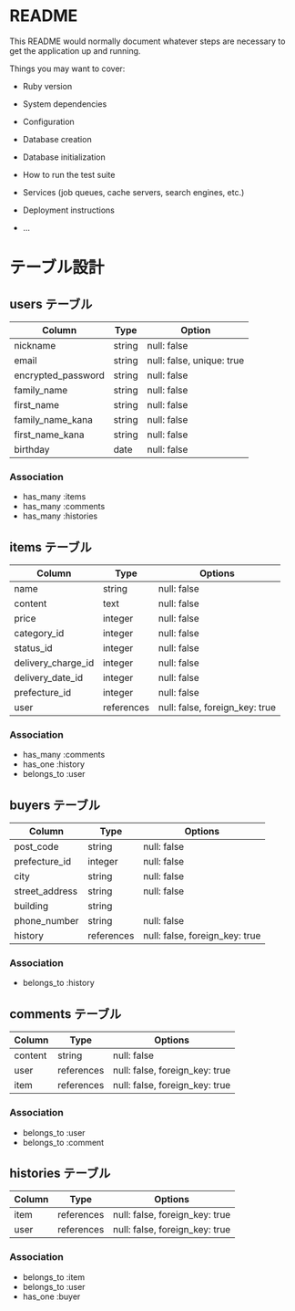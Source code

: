 # README

This README would normally document whatever steps are necessary to get the
application up and running.

Things you may want to cover:

* Ruby version

* System dependencies

* Configuration

* Database creation

* Database initialization

* How to run the test suite

* Services (job queues, cache servers, search engines, etc.)

* Deployment instructions

* ...

# テーブル設計

## users テーブル

| Column              | Type   | Option                  |
| ------------------  | ------ | ---------               |
|nickname             |string  |null: false              |
|email                |string  |null: false, unique: true|
|encrypted_password   |string  |null: false              |
|family_name          |string  |null: false              |
|first_name           |string  |null: false              |
|family_name_kana     |string  |null: false              |
|first_name_kana      |string  |null: false              |
|birthday             |date    |null: false              |
### Association

- has_many :items
- has_many :comments
- has_many :histories


## items テーブル

| Column           | Type       | Options                        |
| ------           | ------     | -----------                    |
|name              | string     | null: false                    |
|content           | text       | null: false                    |
|price             | integer     | null: false                   |
|category_id       | integer    | null: false                    |
|status_id         | integer    | null: false                    |
|delivery_charge_id| integer    | null: false                    |
|delivery_date_id  | integer    | null: false                    |
|prefecture_id     | integer    | null: false                    |
|user              | references | null: false, foreign_key: true |
### Association

- has_many :comments
- has_one :history
- belongs_to :user

## buyers テーブル

| Column       | Type       | Options                        |
| ------       | --------   | ---------------------------    |
|post_code     | string     | null: false                    |
|prefecture_id | integer    | null: false                    |
|city          | string     | null: false                    |
|street_address| string     | null: false                    |
|building      | string     |                                |
|phone_number  | string     | null: false                    |
|history       | references | null: false, foreign_key: true |
### Association

- belongs_to :history



## comments テーブル

| Column  | Type       | Options                        |
| ------- | --------   | ------------------------------ |
|content  | string     | null: false                    |
|user     | references | null: false, foreign_key: true |
|item     | references | null: false, foreign_key: true |
### Association

- belongs_to :user
- belongs_to :comment


## histories テーブル

| Column  | Type       | Options                        |
| ------- | --------   | ------------------------------ |
|item     | references | null: false, foreign_key: true |
|user     | references | null: false, foreign_key: true |

### Association

- belongs_to :item
- belongs_to :user
- has_one :buyer